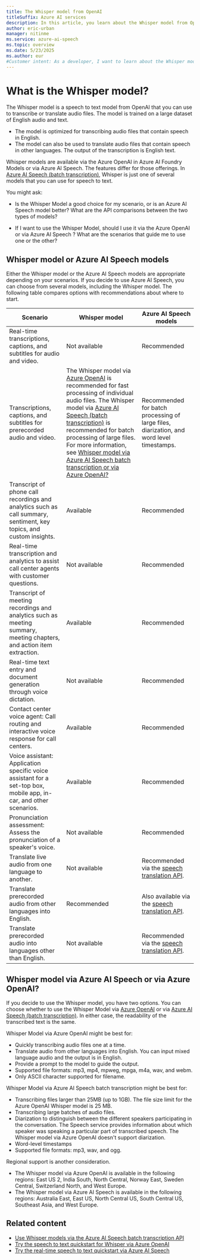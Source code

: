 ```yaml
---
title: The Whisper model from OpenAI
titleSuffix: Azure AI services
description: In this article, you learn about the Whisper model from OpenAI that you can use for speech to text and speech translation.
author: eric-urban
manager: nitinme
ms.service: azure-ai-speech
ms.topic: overview
ms.date: 5/23/2025
ms.author: eur
#Customer intent: As a developer, I want to learn about the Whisper model from OpenAI that I can use for speech to text and speech translation.
---
```


# What is the Whisper model?

The Whisper model is a speech to text model from OpenAI that you can use to transcribe or translate audio files. The model is trained on a large dataset of English audio and text. 
- The model is optimized for transcribing audio files that contain speech in English. 
- The model can also be used to translate audio files that contain speech in other languages. The output of the transcription is English text.

Whisper models are available via the Azure OpenAI in Azure AI Foundry Models or via Azure AI Speech. The features differ for those offerings. In [Azure AI Speech (batch transcription)](./batch-transcription-create.md#use-a-whisper-model), Whisper is just one of several models that you can use for speech to text.

You might ask:

- Is the Whisper Model a good choice for my scenario, or is an Azure AI Speech model better? What are the API comparisons between the two types of models?

- If I want to use the Whisper Model, should I use it via the Azure OpenAI or via Azure AI Speech ? What are the scenarios that guide me to use one or the other?

## Whisper model or Azure AI Speech models

Either the Whisper model or the Azure AI Speech models are appropriate depending on your scenarios. If you decide to use Azure AI Speech, you can choose from several models, including the Whisper model. The following table compares options with recommendations about where to start.

| Scenario | Whisper model | Azure AI Speech models |
|---------|---------------|------------------------|
| Real-time transcriptions, captions, and subtitles for audio and video. | Not available | Recommended |
| Transcriptions, captions, and subtitles for prerecorded audio and video. | The Whisper model via [Azure OpenAI](../openai/whisper-quickstart.md) is recommended for fast processing of individual audio files. The Whisper model via [Azure AI Speech (batch transcription)](./batch-transcription-create.md#use-a-whisper-model) is recommended for batch processing of large files. For more information, see [Whisper model via Azure AI Speech batch transcription or via Azure OpenAI?](#whisper-model-via-azure-ai-speech-or-via-azure-openai) | Recommended for batch processing of large files, diarization, and word level timestamps. |
| Transcript of phone call recordings and analytics such as call summary, sentiment, key topics, and custom insights. | Available | Recommended |
| Real-time transcription and analytics to assist call center agents with customer questions. | Not available | Recommended |
| Transcript of meeting recordings and analytics such as meeting summary, meeting chapters, and action item extraction. | Available | Recommended |
| Real-time text entry and document generation through voice dictation. | Not available | Recommended |
| Contact center voice agent: Call routing and interactive voice response for call centers.​ | Available | Recommended |
| Voice assistant: Application specific voice assistant for a set-top box, mobile app, in-car, and other scenarios. | Available | Recommended |
| Pronunciation assessment: Assess the pronunciation of a speaker's voice. | Not available | Recommended |
| Translate live audio from one language to another. | Not available | Recommended via the [speech translation API](./speech-translation.md). |
| Translate prerecorded audio from other languages into English. | Recommended | Also available via the [speech translation API](./speech-translation.md). |
| Translate prerecorded audio into languages other than English. | Not available | Recommended via the [speech translation API](./speech-translation.md). |

## Whisper model via Azure AI Speech or via Azure OpenAI?

If you decide to use the Whisper model, you have two options. You can choose whether to use the Whisper Model via [Azure OpenAI](../openai/whisper-quickstart.md) or via [Azure AI Speech (batch transcription)](./batch-transcription-create.md#use-a-whisper-model). In either case, the readability of the transcribed text is the same. 

Whisper Model via Azure OpenAI might be best for:
- Quickly transcribing audio files one at a time.
- Translate audio from other languages into English. You can input mixed language audio and the output is in English. 
- Provide a prompt to the model to guide the output.
- Supported file formats: mp3, mp4, mpweg, mpga, m4a, wav, and webm.
- Only ASCII character supported for filename.

Whisper Model via Azure AI Speech batch transcription might be best for:
- Transcribing files larger than 25MB (up to 1GB). The file size limit for the Azure OpenAI Whisper model is 25 MB.
- Transcribing large batches of audio files.
- Diarization to distinguish between the different speakers participating in the conversation. The Speech service provides information about which speaker was speaking a particular part of transcribed speech. The Whisper model via Azure OpenAI doesn't support diarization.
- Word-level timestamps
- Supported file formats: mp3, wav, and ogg.

Regional support is another consideration. 
- The Whisper model via Azure OpenAI is available in the following regions: East US 2, India South, North Central, Norway East, Sweden Central, Switzerland North, and West Europe. 
- The Whisper model via Azure AI Speech is available in the following regions: Australia East, East US, North Central US, South Central US, Southeast Asia, and West Europe.

## Related content

- [Use Whisper models via the Azure AI Speech batch transcription API](./batch-transcription-create.md#use-a-whisper-model)
- [Try the speech to text quickstart for Whisper via Azure OpenAI](../openai/whisper-quickstart.md)
- [Try the real-time speech to text quickstart via Azure AI Speech](./get-started-speech-to-text.md)
